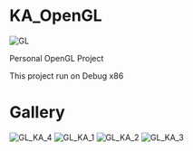 # KA_OpenGL
![GL](https://user-images.githubusercontent.com/45667686/144574834-eca57c60-5878-4eb4-983a-cae6e8810b34.gif)

Personal OpenGL Project

This project run on Debug x86
# Gallery

![GL_KA_4](https://user-images.githubusercontent.com/45667686/144574832-1f9e2cf2-5818-44e0-8ee0-6333462a3cca.png)
![GL_KA_1](https://user-images.githubusercontent.com/45667686/144574836-18ee638f-fb1f-47b5-9a42-c30d0674f3c0.png)
![GL_KA_2](https://user-images.githubusercontent.com/45667686/144574838-59b6352c-e440-41ed-8f9d-f9afebc34043.png)
![GL_KA_3](https://user-images.githubusercontent.com/45667686/144574841-18877387-4f8c-4b39-9b1b-84a79c014f5c.png)
